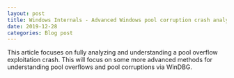 ```yaml
---
layout: post
title: Windows Internals - Advanced Windows pool corruption crash analysis 
date: 2019-12-28
categories: Blog post
---
```


This article focuses on fully analyzing and understanding a pool overflow exploitation crash. This will focus on some more advanced methods for understanding pool overflows and pool corruptions via WinDBG.
